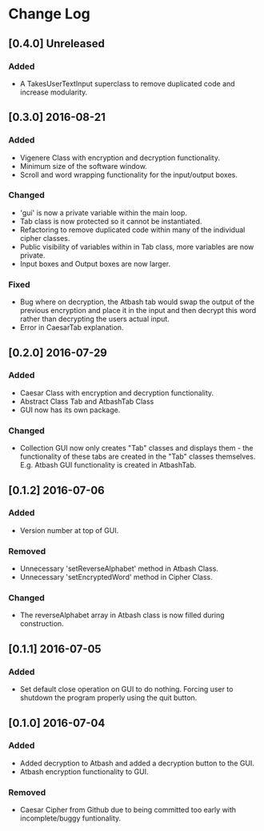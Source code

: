 # Change Log

## [0.4.0] Unreleased
### Added
 * A TakesUserTextInput superclass to remove duplicated code and increase modularity.

## [0.3.0] 2016-08-21
### Added
 * Vigenere Class with encryption and decryption functionality.
 * Minimum size of the software window.
 * Scroll and word wrapping functionality for the input/output boxes.

### Changed
 * 'gui' is now a private variable within the main loop.
 * Tab class is now protected so it cannot be instantiated.
 * Refactoring to remove duplicated code within many of the individual cipher classes.
 * Public visibility of variables within in Tab class, more variables are now private.
 * Input boxes and Output boxes are now larger.

### Fixed
 * Bug where on decryption, the Atbash tab would swap the output of the previous encryption and place it in the input and then decrypt this word rather than decrypting the users actual input.
 * Error in CaesarTab explanation.

## [0.2.0] 2016-07-29
### Added
 * Caesar Class with encryption and decryption functionality.
 * Abstract Class Tab and AtbashTab Class
 * GUI now has its own package.

### Changed
 * Collection GUI now only creates "Tab" classes and displays them - the functionality of these tabs are created in the "Tab" classes themselves. E.g. Atbash GUI functionality is created in AtbashTab.

## [0.1.2] 2016-07-06
### Added
 * Version number at top of GUI.

### Removed
 * Unnecessary 'setReverseAlphabet' method in Atbash Class.
 * Unnecessary 'setEncryptedWord' method in Cipher Class.

### Changed
 * The reverseAlphabet array in Atbash class is now filled during construction.

## [0.1.1] 2016-07-05
### Added
  * Set default close operation on GUI to do nothing. Forcing user to shutdown the program properly using the quit button.

## [0.1.0] 2016-07-04
### Added
 * Added decryption to Atbash and added a decryption button to the GUI.
 * Atbash encryption functionality to GUI.

### Removed
  * Caesar Cipher from Github due to being committed too early with incomplete/buggy funtionality.
